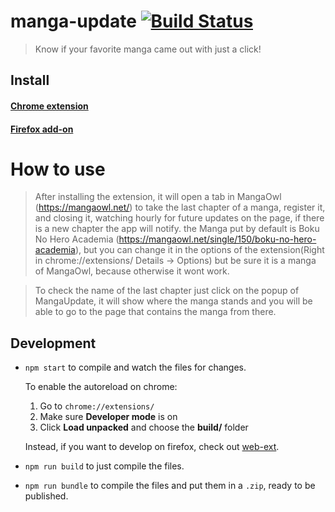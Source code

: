 # manga-update [![Build Status][travis-image]][travis-url]

> Know if your favorite manga came out with just a click!

## Install

#### [Chrome extension]()
#### [Firefox add-on]()

# How to use

> After installing the extension, it will open a tab in MangaOwl (https://mangaowl.net/) to take the last chapter of a manga, register it, and closing it, watching hourly for future updates on the page, if there is a new chapter the app will notify. the Manga put by default is Boku No Hero Academia (https://mangaowl.net/single/150/boku-no-hero-academia), but you can change it in the options of the extension(Right in chrome://extensions/ Details -> Options) but be sure it is a manga of MangaOwl, because otherwise it wont work.

>To check the name of the last chapter just click on the popup of MangaUpdate, it will show where the manga stands and you will be able to go to the page that contains the manga from there.

## Development

- `npm start` to compile and watch the files for changes.

  To enable the autoreload on chrome:

  1. Go to `chrome://extensions/`
  1. Make sure **Developer mode** is on
  1. Click **Load unpacked** and choose the **build/** folder

  Instead, if you want to develop on firefox, check out [web-ext](https://github.com/mozilla/web-ext).

- `npm run build` to just compile the files.
- `npm run bundle` to compile the files and put them in a `.zip`, ready to be published.


[travis-image]: https://travis-ci.org/HasselGR/manga-update.svg?branch=master
[travis-url]: https://travis-ci.org/HasselGR/manga-update

